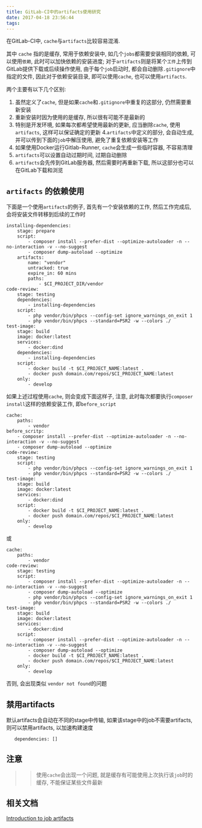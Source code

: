 ```yaml
---
title: GitLab-CI中的artifacts使用研究
date: 2017-04-18 23:56:44
tags:
---
```


在GitLab-CI中, `cache`与`artifacts`比较容易混淆.

其中 `cache` 指的是缓存, 常用于依赖安装中, 如几个`jobs`都需要安装相同的依赖, 可以使用`依赖`, 此时可以加快依赖的安装进度;
对于`artifacts`则是将某个`工件`上传到GitLab提供下载或后续操作使用, 由于每个`job`启动时, 都会自动删除`.gitignore`中指定的文件, 因此对于依赖安装目录, 即可以使用`cache`, 也可以使用`artifacts`.

两个主要有以下几个区别:

1. 虽然定义了`cache`, 但是如果`cache`和`.gitignore`中重复的这部分, 仍然需要重新安装
2. 重新安装时因为使用的是缓存, 所以很有可能不是最新的
3. 特别是开发环境, 如果每次都希望使用最新的更新, 应当删除`cache`, 使用`artifacts`, 这样可以保证确定的更新
4.`artifacts`中定义的部分, 会自动生成, 并可以传到下面的`job`中解压使用, 避免了重复依赖安装等工作
5. 如果使用Docker运行Gitlab-Runner, `cache`会生成一些临时容器, 不容易清理
6. `artifacts`可以设置自动过期时间, 过期自动删除
7. `artifacts`会先传到GitLab服务器, 然后需要时再重新下载, 所以这部分也可以在GitLab下载和浏览

## `artifacts` 的依赖使用

下面是一个使用`artifacts`的例子, 首先有一个安装依赖的工作, 然后工作完成后, 会将安装文件转移到后续的工作时

```
installing-dependencies:
    stage: prepare
    script:
        - composer install --prefer-dist --optimize-autoloader -n --no-interaction -v --no-suggest
        - composer dump-autoload --optimize
    artifacts:
        name: "vendor"
        untracked: true
        expire_in: 60 mins
        paths:
            - $CI_PROJECT_DIR/vendor    
code-review:
    stage: testing
    dependencies:
        - installing-dependencies
    script:
        - php vendor/bin/phpcs --config-set ignore_warnings_on_exit 1
        - php vendor/bin/phpcs --standard=PSR2 -w --colors ./
test-image:
    stage: build
    image: docker:latest
    services:
        - docker:dind
    dependencies:
        - installing-dependencies
    script:        
        - docker build -t $CI_PROJECT_NAME:latest .
        - docker push domain.com/repos/$CI_PROJECT_NAME:latest
    only:
        - develop    
```

如果上述过程使用`cache`, 则会变成下面这样子, 注意, 此时每次都要执行`composer install`这样的依赖安装工作, 即`before_script`

```
cache:
    paths:
        - vendor
before_scritp:    
    - composer install --prefer-dist --optimize-autoloader -n --no-interaction -v --no-suggest
    - composer dump-autoload --optimize    
code-review:
    stage: testing    
    script:
        - php vendor/bin/phpcs --config-set ignore_warnings_on_exit 1
        - php vendor/bin/phpcs --standard=PSR2 -w --colors ./
test-image:
    stage: build
    image: docker:latest
    services:
        - docker:dind    
    script:        
        - docker build -t $CI_PROJECT_NAME:latest .
        - docker push domain.com/repos/$CI_PROJECT_NAME:latest
    only:
        - develop    
```

或


```
cache:
    paths:
        - vendor
code-review:
    stage: testing    
    script:    
        - composer install --prefer-dist --optimize-autoloader -n --no-interaction -v --no-suggest
        - composer dump-autoload --optimize     
        - php vendor/bin/phpcs --config-set ignore_warnings_on_exit 1
        - php vendor/bin/phpcs --standard=PSR2 -w --colors ./
test-image:
    stage: build
    image: docker:latest
    services:
        - docker:dind    
    script:        
        - composer install --prefer-dist --optimize-autoloader -n --no-interaction -v --no-suggest
        - composer dump-autoload --optimize      
        - docker build -t $CI_PROJECT_NAME:latest .
        - docker push domain.com/repos/$CI_PROJECT_NAME:latest
    only:
        - develop    
```
否则, 会出现类似 `vendor not found`的问题

## 禁用artifacts

  默认artifacts会自动在不同的stage中传输, 如果该stage中的job不需要artifacts, 则可以禁用artifacts, 以加速构建速度
  
  ```
     dependencies: []
  
  ```

## 注意

>> 使用`cache`会出现一个问题, 就是缓存有可能使用上次执行该`job`时的缓存, 不能保证某些文件最新


## 相关文档

[Introduction to job artifacts](https://docs.gitlab.com/ce/user/project/pipelines/job_artifacts.html)